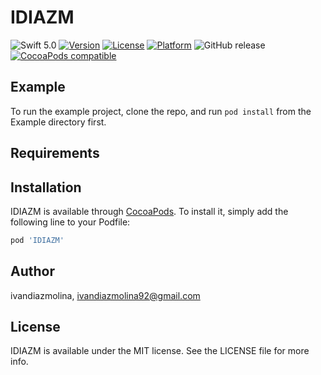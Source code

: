 # IDIAZM

![Swift 5.0](https://img.shields.io/badge/Swift-5.0-orange.svg)
[![Version](https://img.shields.io/cocoapods/v/IDIAZM.svg?style=flat)](https://cocoapods.org/pods/IDIAZM)
[![License](https://img.shields.io/cocoapods/l/IDIAZM.svg?style=flat)](https://cocoapods.org/pods/IDIAZM)
[![Platform](https://img.shields.io/cocoapods/p/IDIAZM.svg?style=flat)](https://cocoapods.org/pods/IDIAZM)
![GitHub release](https://img.shields.io/github/release/IDIAZM/IDIAZM-library.svg)
[![CocoaPods compatible](https://img.shields.io/cocoapods/v/IDIAZM-library.svg)](#cocoapods)

## Example

To run the example project, clone the repo, and run `pod install` from the Example directory first.

## Requirements

## Installation

IDIAZM is available through [CocoaPods](https://cocoapods.org). To install
it, simply add the following line to your Podfile:

```ruby
pod 'IDIAZM'
```

## Author

ivandiazmolina, ivandiazmolina92@gmail.com

## License

IDIAZM is available under the MIT license. See the LICENSE file for more info.
